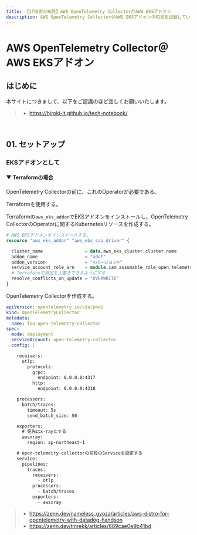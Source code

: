 ```yaml
---
title: 【IT技術の知見】AWS OpenTelemetry Collector＠AWS EKSアドオン
description: AWS OpenTelemetry Collector＠AWS EKSアドオンの知見を記録しています。
---
```


# AWS OpenTelemetry Collector＠AWS EKSアドオン

## はじめに

本サイトにつきまして、以下をご認識のほど宜しくお願いいたします。

> - https://hiroki-it.github.io/tech-notebook/

<br>

## 01. セットアップ

### EKSアドオンとして

#### ▼ Terraformの場合

OpenTelemetry Collectorの前に、これのOperatorが必要である。

Terraformを使用する。

Terraformの`aws_eks_addon`でEKSアドオンをインストールし、OpenTelemetry CollectorのOperatorに関するKubernetesリソースを作成する。

```terraform
# AWS EKSアドオンをインストールする。
resource "aws_eks_addon" "aws_ebs_csi_driver" {

  cluster_name                = data.aws_eks_cluster.cluster.name
  addon_name                  = "adot"
  addon_version               = "<バージョン>"
  service_account_role_arn    = module.iam_assumable_role_open_telemetry_operator[0].iam_role_arn
  # Terraformで設定を上書きできるようにする
  resolve_conflicts_on_update = "OVERWRITE"
}
```

OpenTelemetry Collectorを作成する。

```yaml
apiVersion: opentelemetry.io/v1alpha1
kind: OpenTelemetryCollector
metadata:
  name: foo-open-telemetry-collector
spec:
  mode: deployment
  serviceAccount: open-telemetry-collector
  config: |

    receivers:
      otlp:
        protocols:
          grpc:
            endpoint: 0.0.0.0:4317
          http:
            endpoint: 0.0.0.0:4318

    processors:
      batch/traces:
        timeout: 5s
        send_batch_size: 50

    exporters:
      # 宛先はx-rayとする
      awsxray:
        region: ap-northeast-1

    # open-telemetry-collectorの前段のServiceを設定する
    service:
      pipelines:
        traces:
          receivers:
            - otlp
          processors: 
            - batch/traces
          exporters: 
            - awsxray
```

> - https://zenn.dev/nameless_gyoza/articles/aws-distro-for-opentelemetry-with-datadog-handson
> - https://zenn.dev/tmrekk/articles/689cae0e9b41bd

<br>
